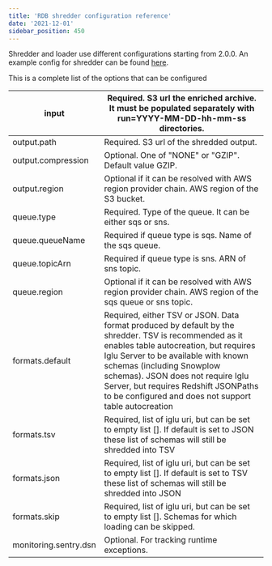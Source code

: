```yaml
---
title: 'RDB shredder configuration reference'
date: '2021-12-01'
sidebar_position: 450
---
```


Shredder and loader use different configurations starting from 2.0.0. An example config for shredder can be found [here](https://github.com/snowplow/snowplow-rdb-loader/blob/2.0.0/config/shredder.batch.config.reference.hocon).

This is a complete list of the options that can be configured

| input                 | Required. S3 url the enriched archive. It must be populated separately with run=YYYY-MM-DD-hh-mm-ss directories.                                                                                                                                                                                                                                          |
| --------------------- | --------------------------------------------------------------------------------------------------------------------------------------------------------------------------------------------------------------------------------------------------------------------------------------------------------------------------------------------------------- |
| output.path           | Required. S3 url of the shredded output.                                                                                                                                                                                                                                                                                                                  |
| output.compression    | Optional. One of "NONE" or "GZIP". Default value GZIP.                                                                                                                                                                                                                                                                                                    |
| output.region         | Optional if it can be resolved with AWS region provider chain. AWS region of the S3 bucket.                                                                                                                                                                                                                                                               |
| queue.type            | Required. Type of the queue. It can be either sqs or sns.                                                                                                                                                                                                                                                                                                 |
| queue.queueName       | Required if queue type is sqs. Name of the sqs queue.                                                                                                                                                                                                                                                                                                     |
| queue.topicArn        | Required if queue type is sns. ARN of sns topic.                                                                                                                                                                                                                                                                                                          |
| queue.region          | Optional if it can be resolved with AWS region provider chain. AWS region of the sqs queue or sns topic.                                                                                                                                                                                                                                                  |
| formats.default       | Required, either TSV or JSON. Data format produced by default by the shredder. TSV is recommended as it enables table autocreation, but requires Iglu Server to be available with known schemas (including Snowplow schemas). JSON does not require Iglu Server, but requires Redshift JSONPaths to be configured and does not support table autocreation |
| formats.tsv           | Required, list of iglu uri, but can be set to empty list []. If default is set to JSON these list of schemas will still be shredded into TSV                                                                                                                                                                                                              |
| formats.json          | Required, list of iglu uri, but can be set to empty list []. If default is set to TSV these list of schemas will still be shredded into JSON                                                                                                                                                                                                              |
| formats.skip          | Required, list of iglu uri, but can be set to empty list []. Schemas for which loading can be skipped.                                                                                                                                                                                                                                                    |
| monitoring.sentry.dsn | Optional. For tracking runtime exceptions.                                                                                                                                                                                                                                                                                                                |
